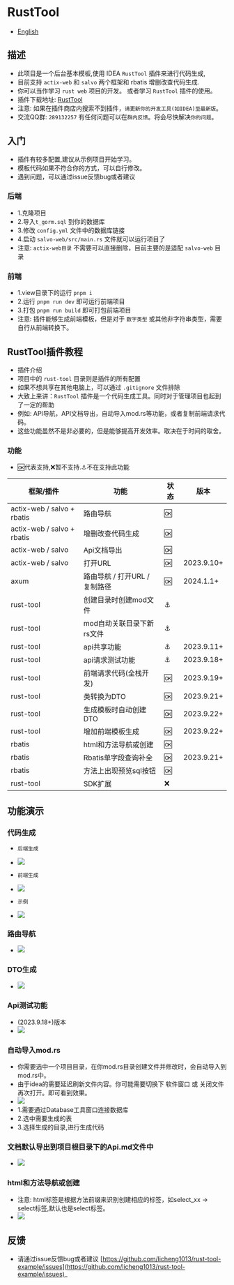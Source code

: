 # RustTool

- [English](README_en.md)

## 描述

- 此项目是一个后台基本模板,使用 IDEA `RustTool` 插件来进行代码生成,
- 目前支持 `actix-web` 和 `salvo` 两个框架和 rbatis 增删改查代码生成.
- 你可以当作学习 `rust web` 项目的开发。 或者学习 `RustTool` 插件的使用。
- 插件下载地址: [RustTool](https://plugins.jetbrains.com/plugin/22428-rusttool)
- 注意: 如果在插件商店内搜索不到插件，`请更新你的开发工具(如IDEA)至最新版`。
- 交流QQ群: `289132257` 有任何问题可以在`群内反馈`。将会尽快解决`你的问题`。

## 入门

- 插件有较多配置,建议从示例项目开始学习。
- 模板代码如果不符合你的方式，可以自行修改。
- 遇到问题，可以通过issue反馈bug或者建议

### 后端

- 1.克隆项目
- 2.导入`t_gorm.sql` 到你的数据库
- 3.修改 `config.yml` 文件中的数据库链接
- 4.启动 `salvo-web/src/main.rs` 文件就可以运行项目了
- 注意: `actix-web目录` 不需要可以直接删除，目前主要的是适配 `salvo-web` 目录

### 前端

- 1.view目录下的运行 `pnpm i`
- 2.运行 `pnpm run dev` 即可运行前端项目
- 3.打包 `pnpm run build` 即可打包前端项目
- 注意: 插件能够生成前端模板，但是对于 `数字类型` 或其他非字符串类型，需要自行从前端转换下。

## RustTool插件教程

- 插件介绍
- 项目中的 `rust-tool` 目录则是插件的所有配置
- 如果不想共享在其他电脑上，可以通过 `.gitignore` 文件排除
- 大致上来讲：`RustTool` 插件是一个代码生成工具。同时对于管理项目也起到了一定的帮助
- 例如: API导航，API文档导出，自动导入mod.rs等功能，或者复制前端请求代码。
- 这些功能虽然不是非必要的，但是能够提高开发效率。取决在于时间的取舍。

### 功能

- 🆗代表支持,❌暂不支持.⚓不在支持此功能

| 框架/插件                       | 功能                  | 状态 | 版本         |
|-----------------------------|---------------------|----|------------|
| actix-web / salvo +  rbatis | 路由导航                | 🆗 |            |
| actix-web / salvo +  rbatis | 增删改查代码生成            | 🆗 |            |
| actix-web / salvo           | Api文档导出             | 🆗 |            |
| actix-web / salvo           | 打开URL               | 🆗 | 2023.9.10+ |
| axum                        | 路由导航 / 打开URL / 复制路径 | 🆗 | 2024.1.1+  |
| rust-tool                   | 创建目录时创建mod文件        | ⚓  |            |
| rust-tool                   | mod自动关联目录下新rs文件     | ⚓  |            |
| rust-tool                   | api共享功能             | ⚓  | 2023.9.11+ |
| rust-tool                   | api请求测试功能           | ⚓  | 2023.9.18+ |
| rust-tool                   | 前端请求代码(全栈开发)        | 🆗 | 2023.9.19+ |
| rust-tool                   | 类转换为DTO             | 🆗 | 2023.9.21+ |
| rust-tool                   | 生成模板时自动创建DTO        | 🆗 | 2023.9.22+ |
| rust-tool                   | 增加前端模板生成            | 🆗 | 2023.9.22+ |
| rbatis                      | html和方法导航或创建        | 🆗 |            |
| rbatis                      | Rbatis单字段查询补全       | 🆗 | 2023.9.21+ |
| rbatis                      | 方法上出现预览sql按钮        | 🆗 |            |
| rust-tool                   | SDK扩展               | ❌  |            |

## 功能演示

### 代码生成

- `后端生成`
- ![](images/rust-tool-code.gif)

- `前端生成`
- ![](images/rust-tool-view.gif)

- `示例`
- ![](images/rust-tool-demo.gif)

### 路由导航

- ![](images/router-demo.gif)

### DTO生成

- ![](images/dto-demo.gif)


### Api测试功能

- (2023.9.18+)版本
- ![](images/doc-api.gif)

### 自动导入mod.rs

- 你需要选中一个项目目录，在你mod.rs目录创建文件并修改时，会自动导入到mod.rs中。
- 由于idea的需要延迟刷新文件内容。你可能需要切换下 软件窗口 或 关闭文件再次打开。即可看到效果。
- ![](images/doc.png)
- 1.需要通过Database工具窗口连接数据库
- 2.选中需要生成的表
- 3.选择生成的目录,进行生成代码

### 文档默认导出到项目根目录下的Api.md文件中

- ![](images/doc1.png)

### html和方法导航或创建

- 注意: html标签是根据方法前缀来识别创建相应的标签，如select_xx -> select标签,默认也是select标签。
- ![](images/doc2.png)


## 反馈

- 请通过issue反馈bug或者建议 [https://github.com/licheng1013/rust-tool-example/issues](https://github.com/licheng1013/rust-tool-example/issues)_
